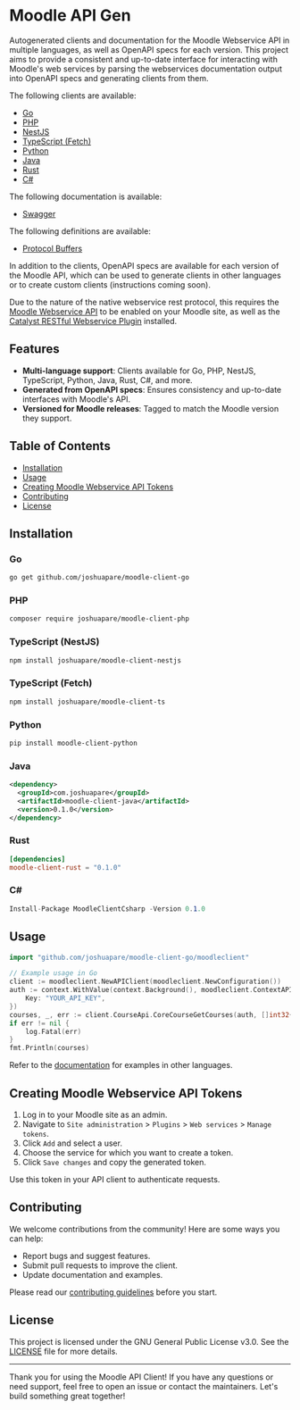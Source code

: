 # Moodle API Gen

Autogenerated clients and documentation for the Moodle Webservice API in multiple languages, as well as OpenAPI specs for each version. This project aims to provide a consistent and up-to-date interface for interacting with Moodle's web services by parsing the webservices documentation output into OpenAPI specs and generating clients from them.

The following clients are available:
- [Go](https://pkg.go.dev/github.com/joshuapare/moodle-client-go)
- [PHP](https://packagist.org/packages/joshuapare/moodle-client-php)
- [NestJS](https://www.npmjs.com/package/joshuapare/moodle-client-nestjs)
- [TypeScript (Fetch)](https://www.npmjs.com/package/joshuapare/moodle-client-ts)
- [Python](https://pypi.org/project/moodle-client-python)
- [Java](https://search.maven.org/artifact/com.joshuapare/moodle-client-java)
- [Rust](https://crates.io/crates/moodle-client-rust)
- [C#](https://www.nuget.org/packages/MoodleClientCsharp)

The following documentation is available:
- [Swagger](https://joshuapare.github.io/moodle-api-gen/gen/swagger)

The following definitions are available:
- [Protocol Buffers](https://github.com/joshuapare/moodle-api-gen/gen/proto)

In addition to the clients, OpenAPI specs are available for each version of the Moodle API, which can be used to generate clients in other languages or to create custom clients (instructions coming soon).

Due to the nature of the native webservice rest protocol, this requires the [Moodle Webservice API](https://docs.moodle.org/dev/Web_service_API) to be enabled on your Moodle site, as well as the [Catalyst RESTful Webservice Plugin](https://github.com/catalyst/moodle-webservice_restful) installed.

## Features

- **Multi-language support**: Clients available for Go, PHP, NestJS, TypeScript, Python, Java, Rust, C#, and more.
- **Generated from OpenAPI specs**: Ensures consistency and up-to-date interfaces with Moodle's API.
- **Versioned for Moodle releases**: Tagged to match the Moodle version they support.

## Table of Contents

- [Installation](#installation)
- [Usage](#usage)
- [Creating Moodle Webservice API Tokens](#creating-moodle-webservice-api-tokens)
- [Contributing](#contributing)
- [License](#license)

## Installation

### Go

```bash
go get github.com/joshuapare/moodle-client-go
```

### PHP

```bash
composer require joshuapare/moodle-client-php
```

### TypeScript (NestJS)

```bash
npm install joshuapare/moodle-client-nestjs
```

### TypeScript (Fetch)

```bash
npm install joshuapare/moodle-client-ts
```

### Python

```bash
pip install moodle-client-python
```

### Java

```xml
<dependency>
  <groupId>com.joshuapare</groupId>
  <artifactId>moodle-client-java</artifactId>
  <version>0.1.0</version>
</dependency>
```

### Rust

```toml
[dependencies]
moodle-client-rust = "0.1.0"
```

### C#

```csharp
Install-Package MoodleClientCsharp -Version 0.1.0
```

## Usage

```go
import "github.com/joshuapare/moodle-client-go/moodleclient"

// Example usage in Go
client := moodleclient.NewAPIClient(moodleclient.NewConfiguration())
auth := context.WithValue(context.Background(), moodleclient.ContextAPIKey, moodleclient.APIKey{
    Key: "YOUR_API_KEY",
})
courses, _, err := client.CourseApi.CoreCourseGetCourses(auth, []int32{})
if err != nil {
    log.Fatal(err)
}
fmt.Println(courses)
```

Refer to the [documentation](docs) for examples in other languages.

## Creating Moodle Webservice API Tokens

1. Log in to your Moodle site as an admin.
2. Navigate to `Site administration` > `Plugins` > `Web services` > `Manage tokens`.
3. Click `Add` and select a user.
4. Choose the service for which you want to create a token.
5. Click `Save changes` and copy the generated token.

Use this token in your API client to authenticate requests.

## Contributing

We welcome contributions from the community! Here are some ways you can help:

- Report bugs and suggest features.
- Submit pull requests to improve the client.
- Update documentation and examples.

Please read our [contributing guidelines](CONTRIBUTING.md) before you start.

## License

This project is licensed under the GNU General Public License v3.0. See the [LICENSE](LICENSE) file for more details.

---

Thank you for using the Moodle API Client! If you have any questions or need support, feel free to open an issue or contact the maintainers. Let's build something great together!

